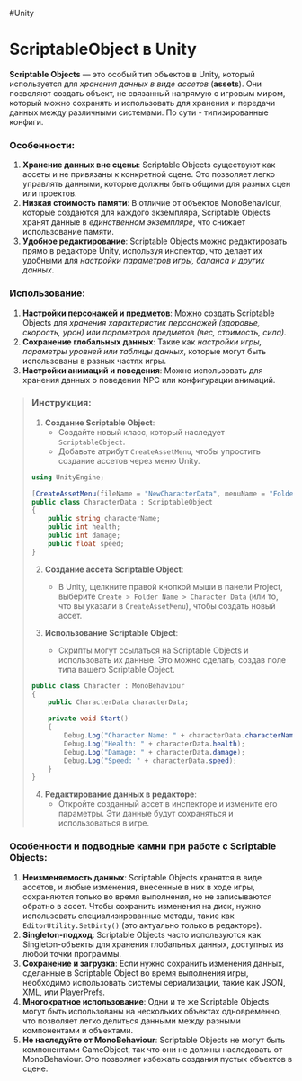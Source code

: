 #Unity 

# ScriptableObject в Unity

**Scriptable Objects** — это особый тип объектов в Unity, который используется для *хранения данных в виде ассетов* (**assets**). Они позволяют создать объект, не связанный напрямую с игровым миром, который можно сохранять и использовать для хранения и передачи данных между различными системами. По сути - типизированные конфиги.

### Особенности:
1. **Хранение данных вне сцены**: Scriptable Objects существуют как ассеты и не привязаны к конкретной сцене. Это позволяет легко управлять данными, которые должны быть общими для разных сцен или проектов.
2. **Низкая стоимость памяти**: В отличие от объектов MonoBehaviour, которые создаются для каждого экземпляра, Scriptable Objects хранят данные в *единственном экземпляре*, что снижает использование памяти.
3. **Удобное редактирование**: Scriptable Objects можно редактировать прямо в редакторе Unity, используя инспектор, что делает их удобными для *настройки параметров игры, баланса и других данных*.

### Использование:
1. **Настройки персонажей и предметов**: Можно создать Scriptable Objects для *хранения характеристик персонажей (здоровье, скорость, урон) или параметров предметов (вес, стоимость, сила).*
2. **Сохранение глобальных данных**: Такие как *настройки игры, параметры уровней или таблицы данных*, которые могут быть использованы в разных частях игры.
3. **Настройки анимаций и поведения**: Можно использовать для хранения данных о поведении NPC или конфигурации анимаций.

> ### Инструкция:
> 
> 1. **Создание Scriptable Object**:
>    - Создайте новый класс, который наследует `ScriptableObject`.
>    - Добавьте атрибут `CreateAssetMenu`, чтобы упростить создание ассетов через меню Unity.
> 
> ```csharp
> using UnityEngine;
> 
> [CreateAssetMenu(fileName = "NewCharacterData", menuName = "FolderName/Character Data", order = 51)]
> public class CharacterData : ScriptableObject
> {
>     public string characterName;
>     public int health;
>     public int damage;
>     public float speed;
> }
> ```
> 
> 2. **Создание ассета Scriptable Object**:
>    - В Unity, щелкните правой кнопкой мыши в панели Project, выберите `Create > Folder Name > Character Data` (или то, что вы указали в `CreateAssetMenu`), чтобы создать новый ассет.
> 
> 3. **Использование Scriptable Object**:
>    - Скрипты могут ссылаться на Scriptable Objects и использовать их данные. Это можно сделать, создав поле типа вашего Scriptable Object.
> 
> ```csharp
> public class Character : MonoBehaviour
> {
>     public CharacterData characterData;
> 
>     private void Start()
>     {
>         Debug.Log("Character Name: " + characterData.characterName);
>         Debug.Log("Health: " + characterData.health);
>         Debug.Log("Damage: " + characterData.damage);
>         Debug.Log("Speed: " + characterData.speed);
>     }
> }
> ```
> 
> 4. **Редактирование данных в редакторе**:
>    - Откройте созданный ассет в инспекторе и измените его параметры. Эти данные будут сохраняться и использоваться в игре.

### Особенности и подводные камни при работе с Scriptable Objects:

1. **Неизменяемость данных**: Scriptable Objects хранятся в виде ассетов, и любые изменения, внесенные в них в ходе игры, сохраняются только во время выполнения, но не записываются обратно в ассет. Чтобы сохранить изменения на диск, нужно использовать специализированные методы, такие как `EditorUtility.SetDirty()` (это актуально только в редакторе).
2. **Singleton-подход**: Scriptable Objects часто используются как Singleton-объекты для хранения глобальных данных, доступных из любой точки программы.
3. **Сохранение и загрузка**: Если нужно сохранить изменения данных, сделанные в Scriptable Object во время выполнения игры, необходимо использовать системы сериализации, такие как JSON, XML, или PlayerPrefs.
4. **Многократное использование**: Одни и те же Scriptable Objects могут быть использованы на нескольких объектах одновременно, что позволяет легко делиться данными между разными компонентами и объектами.
5. **Не наследуйте от MonoBehaviour**: Scriptable Objects не могут быть компонентами GameObject, так что они не должны наследовать от MonoBehaviour. Это позволяет избежать создания пустых объектов в сцене.